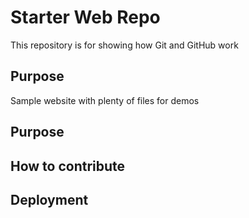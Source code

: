 # Starter Web Repo

This repository is for showing how Git and GitHub work

## Purpose

Sample website with plenty of files for demos

## Purpose

## How to contribute

## Deployment
